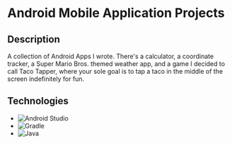 # Android Mobile Application Projects

## Description
A collection of Android Apps I wrote. There's a calculator, a coordinate tracker, a Super Mario Bros. themed weather app, and a game I decided to call Taco Tapper, where your sole goal is to tap a taco in the middle of the screen indefinitely for fun.

## Technologies
- ![Android Studio](https://img.shields.io/badge/Android%20Studio-3DDC84.svg?style=for-the-badge&logo=android-studio&logoColor=white)
- ![Gradle](https://img.shields.io/badge/Gradle-02303A.svg?style=for-the-badge&logo=Gradle&logoColor=white)
- ![Java](https://img.shields.io/badge/java-%23ED8B00.svg?style=for-the-badge&logo=openjdk&logoColor=white)
